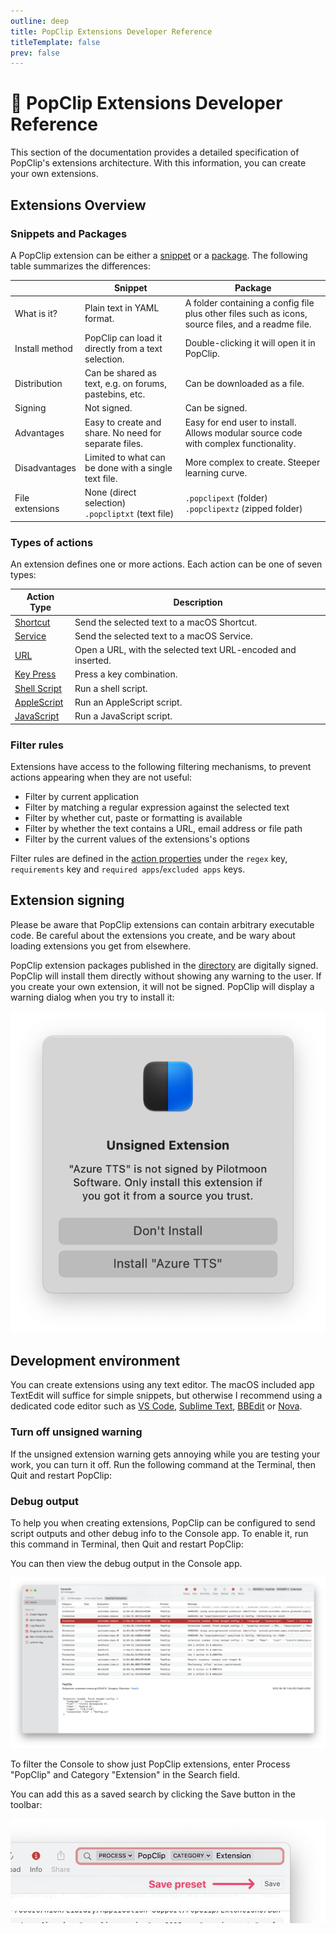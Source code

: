 ```yaml
---
outline: deep
title: PopClip Extensions Developer Reference
titleTemplate: false
prev: false
---
```


<script setup lang="ts">
import EditionSwitcher from "../src/EditionSwitcher.vue";
import Ed from "../src/Ed.vue";
</script>

<!-- markdownlint-disable MD025 -->

# :robot: PopClip Extensions Developer Reference

This section of the documentation provides a detailed specification of PopClip's
extensions architecture. With this information, you can create your own
extensions.

## Extensions Overview

### Snippets and Packages

A PopClip extension can be either a [snippet](./snippets.md) or a
[package](./packages.md). The following table summarizes the differences:

|                 | Snippet                                                | Package                                                                                            |
| --------------- | ------------------------------------------------------ | -------------------------------------------------------------------------------------------------- |
| What is it?     | Plain text in YAML format.                             | A folder containing a config file plus other files such as icons, source files, and a readme file. |
| Install method  | PopClip can load it directly from a text selection.    | Double-clicking it will open it in PopClip.                                                        |
| Distribution    | Can be shared as text, e.g. on forums, pastebins, etc. | Can be downloaded as a file.                                                                       |
| Signing         | Not signed.                                            | Can be signed.                                                                                     |
| Advantages      | Easy to create and share. No need for separate files.  | Easy for end user to install. Allows modular source code with complex functionality.               |
| Disadvantages   | Limited to what can be done with a single text file.   | More complex to create. Steeper learning curve.                                                    |
| File extensions | None (direct selection)<br> `.popcliptxt` (text file)  | `.popclipext` (folder)<br> `.popclipextz` (zipped folder)                                          |

### Types of actions

An extension defines one or more actions. Each action can be one of seven types:

| Action Type                               | Description                                                  |
| ----------------------------------------- | ------------------------------------------------------------ |
| [Shortcut](./shortcut-actions)            | Send the selected text to a macOS Shortcut.                  |
| [Service](./service-actions)              | Send the selected text to a macOS Service.                   |
| [URL](./url-actions.md)                   | Open a URL, with the selected text URL-encoded and inserted. |
| [Key Press](./key-press-actions.md)       | Press a key combination.                                     |
| [Shell Script](./shell-script-actions.md) | Run a shell script.                                          |
| [AppleScript](./applescript-actions.md)   | Run an AppleScript script.                                   |
| [JavaScript](./js-actions.md)             | Run a JavaScript script.                                     |

### Filter rules

Extensions have access to the following filtering mechanisms, to prevent actions
appearing when they are not useful:

- Filter by current application
- Filter by matching a regular expression against the selected text
- Filter by whether cut, paste or formatting is available
- Filter by whether the text contains a URL, email address or file path
- Filter by the current values of the extensions's options

Filter rules are defined in the [action properties](./actions) under the `regex`
key, `requirements` key and `required apps`/`excluded apps` keys.

## Extension signing

Please be aware that PopClip extensions can contain arbitrary executable code.
Be careful about the extensions you create, and be wary about loading extensions
you get from elsewhere.

PopClip extension packages published in the [directory](/extensions/) are
digitally signed. PopClip will install them directly without showing any warning
to the user. If you create your own extension, it will not be signed. PopClip
will display a warning dialog when you try to install it:

![Example unsigned warning.](../guide/media/shot-unsigned-warning.png#pref "Unsigned extension warning.")

## Development environment

You can create extensions using any text editor. The macOS included app TextEdit
will suffice for simple snippets, but otherwise I recommend using a dedicated
code editor such as [VS Code](https://code.visualstudio.com/),
[Sublime Text](https://www.sublimetext.com/),
[BBEdit](https://www.barebones.com/products/bbedit/) or
[Nova](https://nova.app/).

<EditionSwitcher />

### Turn off unsigned warning

If the unsigned extension warning gets annoying while you are testing your work,
you can turn it off. Run the following command at the Terminal, then Quit and
restart PopClip:

<Ed code base="defaults write com.pilotmoon.popclip LoadUnsignedExtensions -bool YES" setapp="defaults write com.pilotmoon.popclip-setapp LoadUnsignedExtensions -bool YES"/>

### Debug output

To help you when creating extensions, PopClip can be configured to send script
outputs and other debug info to the Console app. To enable it, run this command
in Terminal, then Quit and restart PopClip:

<Ed code base="defaults write com.pilotmoon.popclip EnableExtensionDebug -bool YES" setapp="defaults write com.pilotmoon.popclip-setapp EnableExtensionDebug -bool YES"/>

You can then view the debug output in the Console app.

![Console app screenshot](./media/shot-console-window-1.png "Viewing PopClip debug output in Console app.")

To filter the Console to show just PopClip extensions, enter Process "PopClip"
and Category "Extension" in the Search field.

You can add this as a saved search by clicking the Save button in the toolbar:

![Add Console app preset](./media/shot-console-preset-1.png "Adding a preset to the Console app.")
